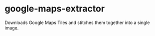 # google-maps-extractor
Downloads Google Maps Tiles and stitches them together into a single image.
